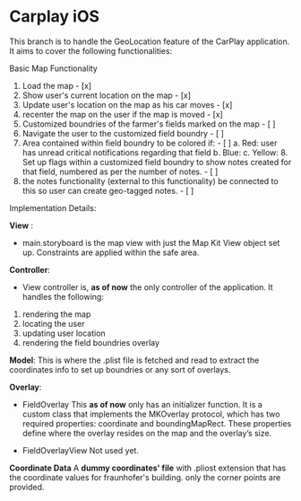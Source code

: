 # Carplay iOS
This branch is to handle the GeoLocation feature of the CarPlay application. It aims to cover the following functionalities:

Basic Map Functionality
1. Load the map - [x]
2. Show user's current location on the map - [x]
3. Update user's location on the map as his car moves - [x]
4. recenter the map on the user if the map is moved - [x]
5. Customized boundries of the farmer's fields marked on the map - [ ]
6. Navigate the user to the customized field boundry - [ ]
7. Area contained within field boundry to be colored if: - [ ]
        a. Red: user has unread critical notifications regarding that field
        b. Blue: 
        c. Yellow: 
        8. Set up flags within a customized field boundry to show notes created for that field, numbered as per the number of notes. - [ ]
9. the notes functionality (external to this functionality) be connected to this so user can create geo-tagged notes. - [ ]



Implementation Details:

**View** :
* main.storyboard is the map view with just the Map Kit View object set up. Constraints are applied within the safe area.

**Controller**: 
* View controller is, **as of now** the only controller of the application. It handles the following:
1. rendering the map
2. locating the user
3. updating user location
4. rendering the field boundries overlay

**Model**:
This is where the .plist file is fetched and read to extract the coordinates info to set up boundries or any sort of overlays. 

**Overlay**:

* FieldOverlay
This **as of now** only has an initializer function. It is a custom class that implements the MKOverlay protocol, which has two required properties: coordinate and boundingMapRect. These properties define where the overlay resides on the map and the overlay’s size.

* FieldOverlayView
Not used yet. 

**Coordinate Data**
A **dummy coordinates' file** with .pliost extension that has the coordinate values for fraunhofer's building. only the corner points are provided. 
